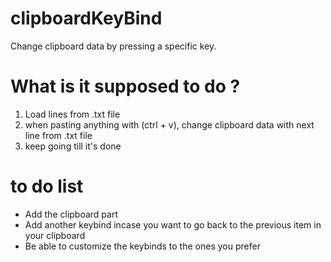 # clipboardKeyBind
Change clipboard data by pressing a specific key.




# What is it supposed to do ?
1) Load lines from .txt file
2) when pasting anything with (ctrl + v), change clipboard data with next line from .txt file
3) keep going till it's done






# to do list 
- Add the clipboard part
- Add another keybind incase you want to go back to the previous item in your clipboard
- Be able to customize the keybinds to the ones you prefer




